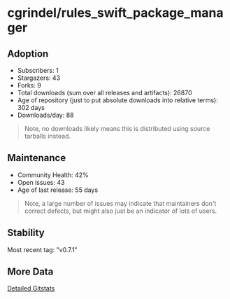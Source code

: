 # cgrindel/rules_swift_package_manager

## Adoption

- Subscribers: 1
- Stargazers: 43
- Forks: 9
- Total downloads (sum over all releases and artifacts): 26870
- Age of repository (just to put absolute downloads into relative terms): 302 days
- Downloads/day: 88

> Note, no downloads likely means this is distributed using source tarballs instead.

## Maintenance

- Community Health: 42%
- Open issues: 43
- Age of last release: 55 days

> Note, a large number of issues may indicate that maintainers don't correct defects, but might also
> just be an indicator of lots of users.

## Stability

Most recent tag: "v0.7.1"

## More Data

[Detailed Gitstats](/bazel-catalog/gitstats/cgrindel/rules_swift_package_manager)

